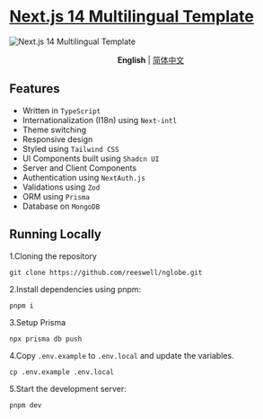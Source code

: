 # [Next.js 14 Multilingual Template](https://next-multilang.dynaxfy.com/)

![Next.js 14 Multilingual Template](https://cdn.jsdelivr.net/gh/xxydrr/my_pic/img/image-20230819193814746.png)

<p align='center'>
<b>English</b> | <a href="https://github.com/reeswell/nglobe/blob/main/README.zh-CN.md">简体中文</a>
</p>

## Features

- Written in `TypeScript`
- Internationalization (I18n) using `Next-intl`
- Theme switching
- Responsive design
- Styled using `Tailwind CSS`
- UI Components built using `Shadcn UI`
- Server and Client Components
- Authentication using `NextAuth.js`
- Validations using `Zod`
- ORM using `Prisma`
- Database on `MongoDB`

## Running Locally

1.Cloning the repository

```shell
git clone https://github.com/reeswell/nglobe.git
```

2.Install dependencies using pnpm:

```shell
pnpm i
```

3.Setup Prisma

```shell
npx prisma db push
```

4.Copy `.env.example` to `.env.local` and update the variables.

```shell
cp .env.example .env.local
```

5.Start the development server:

```shell
pnpm dev
```
